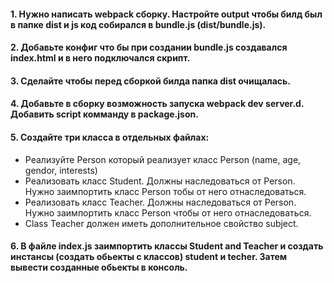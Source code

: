 #### 1. Нужно написать webpack сборку. Настройте output чтобы билд был в папке dist и js код собирался в bundle.js (dist/bundle.js).

#### 2. Добавьте конфиг что бы при создании bundle.js создавался index.html и в него подключался скрипт.

#### 3. Сделайте чтобы перед сборкой билда папка dist очищалась.

#### 4. Добавьте в сборку возможность запуска webpack dev server.d. Добавить script комманду в package.json.

#### 5. Создайте три класса в отдельных файлах:
- Реализуйте Person который реализует класс Person (name, age, gendor, interests)
- Реализовать класс Student. Должны наследоваться от Person. Нужно заимпортить класс Person тобы от него отнаследоваться.
- Реализовать класс Teacher. Должны наследоваться от Person. Нужно заимпортить класс Person чтобы от него отнаследоваться.
- Class Teacher должен иметь дополнительное свойство subject.

#### 6. В файле index.js заимпортить классы Student and Teacher и создать инстансы (создать обьекты с классов) student и techer. Затем вывести созданные обьекты в консоль.
